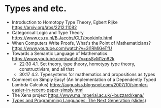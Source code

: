 # Types and etc.

- Introduction to Homotopy Type Theory, Egbert Rijke https://arxiv.org/abs/2212.11082
- Categorical Logic and Type Theory https://www.cs.ru.nl/B.Jacobs/CLT/bookinfo.html
- When Computers Write Proofs, What's the Point of Mathematicians? https://www.youtube.com/watch?v=3l1RMiGeTfU
- Towards a Semantic Language of Mathematics https://www.youtube.com/watch?v=psSyM1zp82k
  - 22:30 4.1. Set theory, type theory, homotypy type theory, constructivism, and all that
  - 30:17 4.2. Typesystems for mathematics and propositions as types
- Comment on Simply Easy! (An Implementation of a Dependently Typed Lambda Calculus)  https://augustss.blogspot.com/2007/10/simpler-easier-in-recent-paper-simply.html
- The Xena project https://www.ma.imperial.ac.uk/~buzzard/xena/
- [Types and Programming Languages: The Next Generation (slides)](https://d1wqtxts1xzle7.cloudfront.net/42906352/tng-lics2003-slides-libre.pdf?1456077802=&response-content-disposition=inline%3B+filename%3DTypes_and_Programming_Languages_The_Next.pdf&Expires=1698698309&Signature=AGUDpeUYl6TEXAt-Hb~q1AzGfHEw1a3VerPD3Vg8znr9qVVl2Y9UY0umeQtQ78COx0nZ1NfIcVL6pp1i3mi9eYj366nKXWLcwnj4Us4SR2zaLhff0XKnXuMLQIq1fJIbfTWOohg4V8ABc37JO8czajqcRSJldSD9pBTu9TO4m9ljcmStGe2xnXk6LQprvvW5iAjpQdTo8gd26qMd0vCOolX5IBsff8srphLfgKJLBnfGlLtEfR4k8pO6h-u~yo5twbo7fDcinsGa~G23dg8P57eg-HdsSCX3HFZf26rWR6FVNYDioufT9guFIwtL~XvM8QZNu2uhJA7Gw9OIXu0crQ__&Key-Pair-Id=APKAJLOHF5GGSLRBV4ZA)
